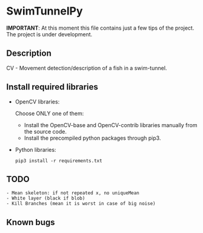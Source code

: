 # SwimTunnelPy

**IMPORTANT**: At this moment this file contains just a few tips of the project. The project is under development.

## Description

CV - Movement detection/description of a fish in a swim-tunnel. 

## Install required libraries

+ OpenCV libraries:

    Choose ONLY one of them:

    * Install the OpenCV-base and OpenCV-contrib libraries manually from the source code. 
    * Install the precompiled python packages through pip3. 

+ Python libraries:

    ```
    pip3 install -r requirements.txt
    ```

## TODO
    - Mean skeleton: if not repeated x, no uniqueMean
    - White layer (black if blob)
    - Kill Branches (mean it is worst in case of big noise)

## Known bugs
